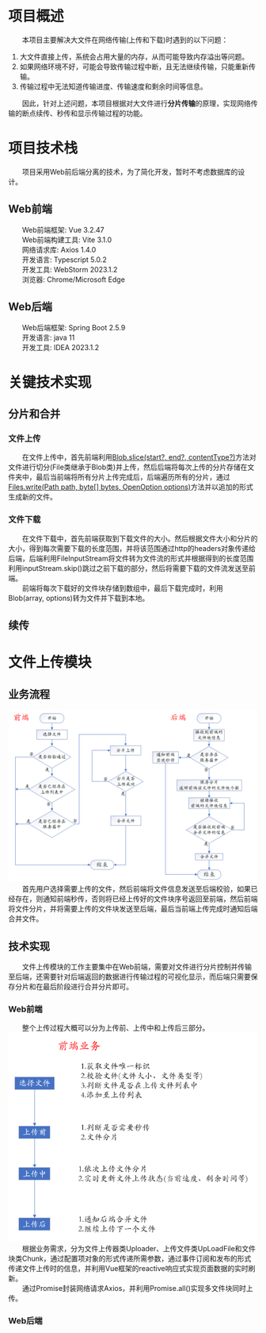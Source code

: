 # 项目概述
&emsp;&emsp;本项目主要解决大文件在网络传输(上传和下载)时遇到的以下问题：   
1. 大文件直接上传，系统会占用大量的内存，从而可能导致内存溢出等问题。
2. 如果网络环境不好，可能会导致传输过程中断，且无法继续传输，只能重新传输。
3. 传输过程中无法知道传输进度、传输速度和剩余时间等信息。  

&emsp;&emsp;因此，针对上述问题，本项目根据对大文件进行**分片传输**的原理，实现网络传输的断点续传、秒传和显示传输过程的功能。   

# 项目技术栈
&emsp;&emsp;项目采用Web前后端分离的技术，为了简化开发，暂时不考虑数据库的设计。   
## Web前端
&emsp;&emsp;Web前端框架: Vue 3.2.47   
&emsp;&emsp;Web前端构建工具: Vite 3.1.0  
&emsp;&emsp;网络请求库: Axios 1.4.0   
&emsp;&emsp;开发语言: Typescript 5.0.2  
&emsp;&emsp;开发工具: WebStorm 2023.1.2    
&emsp;&emsp;浏览器: Chrome/Microsoft Edge
## Web后端
&emsp;&emsp;Web后端框架: Spring Boot 2.5.9  
&emsp;&emsp;开发语言: java 11  
&emsp;&emsp;开发工具: IDEA 2023.1.2

# 关键技术实现
## 分片和合并
### 文件上传
&emsp;&emsp;在文件上传中，首先前端利用[Blob.slice(start?, end?, contentType?)](https://developer.mozilla.org/zh-CN/docs/Web/API/Blob/slice)方法对文件进行切分(File类继承于Blob类)并上传，然后后端将每次上传的分片存储在文件夹中，最后当前端将所有分片上传完成后，后端遍历所有的分片，通过[Files.write(Path path, byte[] bytes, OpenOption options)](https://www.apiref.com/java11-zh/java.base/java/nio/file/Files.html#write(java.nio.file.Path,byte%5B%5D,java.nio.file.OpenOption...))方法并以追加的形式生成新的文件。    
### 文件下载  
&emsp;&emsp;在文件下载中，首先前端获取到下载文件的大小。然后根据文件大小和分片的大小，得到每次需要下载的长度范围，并将该范围通过http的headers对象传递给后端，后端利用FileInputStream将文件转为文件流的形式并根据得到的长度范围利用inputStream.skip()跳过之前下载的部分，然后将需要下载的文件流发送至前端。     
&emsp;&emsp;前端将每次下载好的文件块存储到数组中，最后下载完成时，利用Blob(array, options)转为文件并下载到本地。


## 续传


# 文件上传模块
## 业务流程
![文件上传业务流程图](./file-transfer-ui/src/assets/readme/upload-flowchart.png)    
&emsp;&emsp;首先用户选择需要上传的文件，然后前端将文件信息发送至后端校验，如果已经存在，则通知前端秒传，否则将已经上传好的文件块序号返回至前端，然后前端将文件分片，并将需要上传的文件块发送至后端，最后当前端上传完成时通知后端合并文件。    

## 技术实现
&emsp;&emsp;文件上传模块的工作主要集中在Web前端，需要对文件进行分片控制并传输至后端，还需要针对后端返回的数据进行传输过程的可视化显示，而后端只需要保存分片和在最后阶段进行合并分片即可。   
### Web前端
&emsp;&emsp;整个上传过程大概可以分为上传前、上传中和上传后三部分。    
![文件上传前端](./file-transfer-ui/src/assets/readme/upload-front.png)      
&emsp;&emsp;根据业务需求，分为文件上传器类Uploader、上传文件类UpLoadFile和文件块类Chunk，通过配置项对象的形式传递所需参数，通过事件订阅和发布的形式传递文件上传时的信息，并利用Vue框架的reactive响应式实现页面数据的实时刷新。    
&emsp;&emsp;通过Promise封装网络请求Axios，并利用Promise.all()实现多文件块同时上传。    

### Web后端